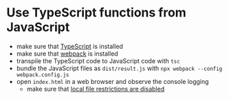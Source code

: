 # Use TypeScript functions from JavaScript

* make sure that [TypeScript](https://www.typescriptlang.org) is installed
* make sure that [webpack](https://webpack.js.org) is installed
* transpile the TypeScript code to JavaScript code with `tsc`
* bundle the JavaScript files as `dist/result.js` with `npx webpack --config webpack.config.js`
* open `index.html` in a web browser and observe the console logging
  * make sure that [local file restrictions are disabled](https://www.thepolyglotdeveloper.com/2014/08/bypass-cors-errors-testing-apis-locally/)
